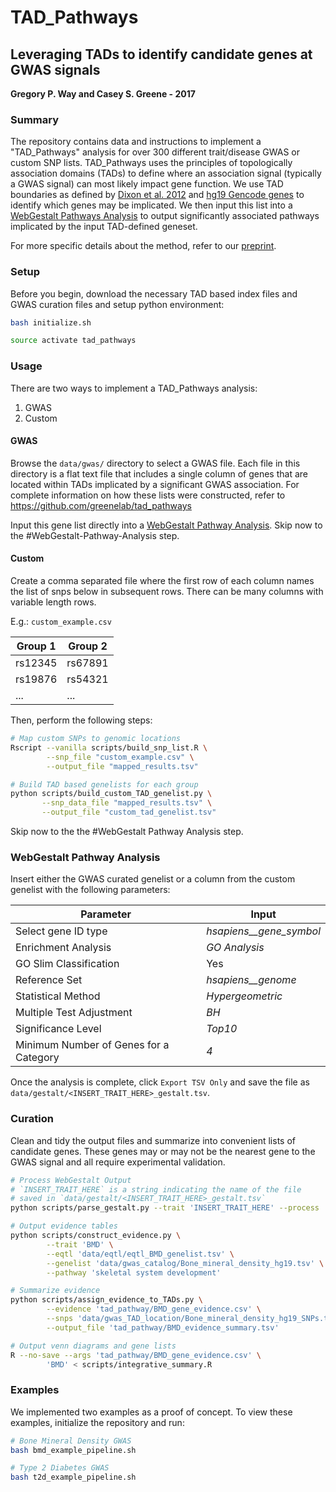 # TAD_Pathways

## Leveraging TADs to identify candidate genes at GWAS signals

**Gregory P. Way and Casey S. Greene - 2017**

### Summary

The repository contains data and instructions to implement a "TAD_Pathways"
analysis for over 300 different trait/disease GWAS or custom SNP lists.
TAD_Pathways uses the principles of topologically association domains (TADs) to
define where an association signal (typically a GWAS signal) can most likely
impact gene function. We use TAD boundaries as defined by
[Dixon et al. 2012](https://doi.org/10.1038/nature11082) and
[hg19 Gencode genes](ftp://ftp.sanger.ac.uk/pub/gencode/Gencode_human/release_19/)
to identify which genes may be implicated. We then input this list into a
[WebGestalt Pathways Analysis](http://www.webgestalt.org/) to output
significantly associated pathways implicated by the input TAD-defined geneset.


For more specific details about the method, refer to our
[preprint](https://doi.org/10.1101/087718).

### Setup

Before you begin, download the necessary TAD based index files and
GWAS curation files and setup python environment:

```bash
bash initialize.sh

source activate tad_pathways
```

### Usage

There are two ways to implement a TAD_Pathways analysis:

1. GWAS
2. Custom

#### GWAS

Browse the `data/gwas/` directory to select a GWAS file. Each file in this
directory is a flat text file that includes a single column of genes that are
located within TADs implicated by a significant GWAS association. For complete
information on how these lists were constructed, refer to
https://github.com/greenelab/tad_pathways

Input this gene list directly into a
[WebGestalt Pathway Analysis](http://http://www.webgestalt.org/). Skip now to
the #WebGestalt-Pathway-Analysis step.

#### Custom

Create a comma separated file where the first row of each column names the list
of snps below in subsequent rows. There can be many columns with variable
length rows.

E.g.: `custom_example.csv`

| Group 1 | Group 2 |
| ------- | ------- |
| rs12345 | rs67891 |
| rs19876 | rs54321 |
| ...     | ...     |

Then, perform the following steps:

```bash
# Map custom SNPs to genomic locations
Rscript --vanilla scripts/build_snp_list.R \
        --snp_file "custom_example.csv" \
        --output_file "mapped_results.tsv"

# Build TAD based genelists for each group
python scripts/build_custom_TAD_genelist.py \
       --snp_data_file "mapped_results.tsv" \
       --output_file "custom_tad_genelist.tsv"
```

Skip now to the the #WebGestalt Pathway Analysis step.

### WebGestalt Pathway Analysis

Insert either the GWAS curated genelist or a column from the custom genelist
with the following parameters:

| Parameter | Input |
| --------- | ----- |
| Select gene ID type | *hsapiens__gene_symbol* |
| Enrichment Analysis | *GO Analysis* |
| GO Slim Classification | Yes |
| Reference Set | *hsapiens__genome* |
| Statistical Method | *Hypergeometric* |
| Multiple Test Adjustment | *BH* |
| Significance Level | *Top10* |
| Minimum Number of Genes for a Category | *4* |

Once the analysis is complete, click `Export TSV Only` and save the file as
`data/gestalt/<INSERT_TRAIT_HERE>_gestalt.tsv`. 

### Curation

Clean and tidy the output files and summarize into convenient lists of
candidate genes. These genes may or may not be the nearest gene to the GWAS
signal and all require experimental validation.

```bash
# Process WebGestalt Output
# `INSERT_TRAIT_HERE` is a string indicating the name of the file
# saved in `data/gestalt/<INSERT_TRAIT_HERE>_gestalt.tsv`
python scripts/parse_gestalt.py --trait 'INSERT_TRAIT_HERE' --process

# Output evidence tables
python scripts/construct_evidence.py \
        --trait 'BMD' \
        --eqtl 'data/eqtl/eqtl_BMD_genelist.tsv' \
        --genelist 'data/gwas_catalog/Bone_mineral_density_hg19.tsv' \
        --pathway 'skeletal system development'

# Summarize evidence
python scripts/assign_evidence_to_TADs.py \
        --evidence 'tad_pathway/BMD_gene_evidence.csv' \
        --snps 'data/gwas_TAD_location/Bone_mineral_density_hg19_SNPs.tsv' \
        --output_file 'tad_pathway/BMD_evidence_summary.tsv'

# Output venn diagrams and gene lists
R --no-save --args 'tad_pathway/BMD_gene_evidence.csv' \
        'BMD' < scripts/integrative_summary.R
```

### Examples

We implemented two examples as a proof of concept. To view these examples,
initialize the repository and run:

```bash
# Bone Mineral Density GWAS
bash bmd_example_pipeline.sh

# Type 2 Diabetes GWAS
bash t2d_example_pipeline.sh
```

